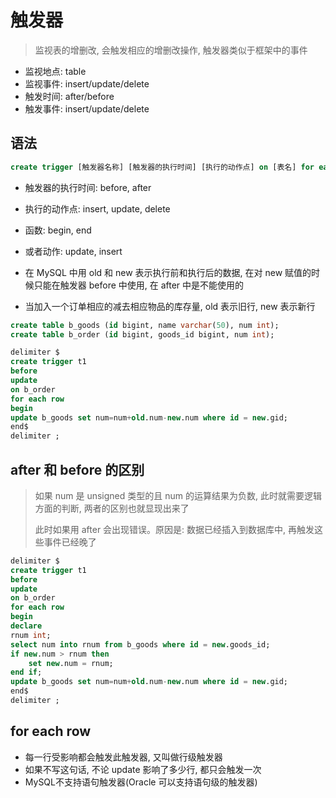 # 触发器

> 监视表的增删改, 会触发相应的增删改操作, 触发器类似于框架中的事件

- 监视地点: table
- 监视事件: insert/update/delete
- 触发时间: after/before
- 触发事件: insert/update/delete

## 语法

```sql
create trigger [触发器名称] [触发器的执行时间] [执行的动作点] on [表名] for each row [函数 或者动作]
```

- 触发器的执行时间: before, after
- 执行的动作点: insert, update, delete
- 函数: begin, end
- 或者动作: update, insert

- 在 MySQL 中用 old 和 new 表示执行前和执行后的数据, 在对 new 赋值的时候只能在触发器 before 中使用, 在 after 中是不能使用的
- 当加入一个订单相应的减去相应物品的库存量, old 表示旧行, new 表示新行

```sql
create table b_goods (id bigint, name varchar(50), num int);
create table b_order (id bigint, goods_id bigint, num int);

delimiter $
create trigger t1
before 
update 
on b_order
for each row
begin
update b_goods set num=num+old.num-new.num where id = new.gid;
end$
delimiter ;
```

## after 和 before 的区别

> 如果 num 是 unsigned 类型的且 num 的运算结果为负数, 此时就需要逻辑方面的判断, 两者的区别也就显现出来了
>
> 此时如果用 after 会出现错误。原因是: 数据已经插入到数据库中, 再触发这些事件已经晚了

```sql
delimiter $
create trigger t1
before 
update 
on b_order
for each row
begin
declare
rnum int;
select num into rnum from b_goods where id = new.goods_id;
if new.num > rnum then
    set new.num = rnum;
end if;
update b_goods set num=num+old.num-new.num where id = new.gid;
end$
delimiter ;
```

## for each row

- 每一行受影响都会触发此触发器, 又叫做行级触发器
- 如果不写这句话, 不论 update 影响了多少行, 都只会触发一次
- MySQL不支持语句触发器(Oracle 可以支持语句级的触发器)